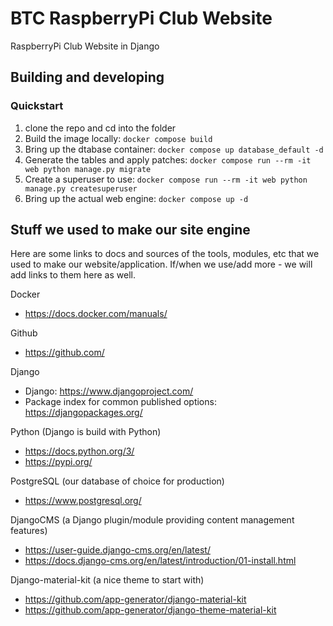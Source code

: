 # BTC RaspberryPi Club Website

RaspberryPi Club Website in Django

## Building and developing

### Quickstart

1) clone the repo and cd into the folder
2) Build the image locally: `docker compose build`
3) Bring up the dtabase container: `docker compose up database_default -d`
4) Generate the tables and apply patches: `docker compose run --rm -it web python manage.py migrate`
5) Create a superuser to use: `docker compose run --rm -it web python manage.py createsuperuser`
6) Bring up the actual web engine: `docker compose up -d`

## Stuff we used to make our site engine

Here are some links to docs and sources of the tools, modules, etc that we used to make our website/application.  If/when we use/add more - we will add links to them here as well.

Docker

- https://docs.docker.com/manuals/

Github

- https://github.com/

Django

- Django: https://www.djangoproject.com/
- Package index for common published options: https://djangopackages.org/

Python (Django is build with Python)

- https://docs.python.org/3/
- https://pypi.org/

PostgreSQL (our database of choice for production)

- https://www.postgresql.org/

DjangoCMS (a Django plugin/module providing content management features)

-  https://user-guide.django-cms.org/en/latest/
-  https://docs.django-cms.org/en/latest/introduction/01-install.html

Django-material-kit (a nice theme to start with)

-  https://github.com/app-generator/django-material-kit
  -  https://github.com/app-generator/django-theme-material-kit

